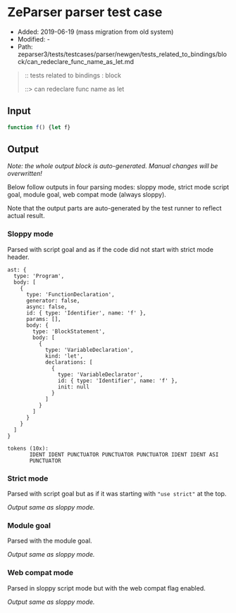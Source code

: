 # ZeParser parser test case

- Added: 2019-06-19 (mass migration from old system)
- Modified: -
- Path: zeparser3/tests/testcases/parser/newgen/tests_related_to_bindings/block/can_redeclare_func_name_as_let.md

> :: tests related to bindings : block
>
> ::> can redeclare func name as let

## Input

`````js
function f() {let f}
`````

## Output

_Note: the whole output block is auto-generated. Manual changes will be overwritten!_

Below follow outputs in four parsing modes: sloppy mode, strict mode script goal, module goal, web compat mode (always sloppy).

Note that the output parts are auto-generated by the test runner to reflect actual result.

### Sloppy mode

Parsed with script goal and as if the code did not start with strict mode header.

`````
ast: {
  type: 'Program',
  body: [
    {
      type: 'FunctionDeclaration',
      generator: false,
      async: false,
      id: { type: 'Identifier', name: 'f' },
      params: [],
      body: {
        type: 'BlockStatement',
        body: [
          {
            type: 'VariableDeclaration',
            kind: 'let',
            declarations: [
              {
                type: 'VariableDeclarator',
                id: { type: 'Identifier', name: 'f' },
                init: null
              }
            ]
          }
        ]
      }
    }
  ]
}

tokens (10x):
       IDENT IDENT PUNCTUATOR PUNCTUATOR PUNCTUATOR IDENT IDENT ASI
       PUNCTUATOR
`````

### Strict mode

Parsed with script goal but as if it was starting with `"use strict"` at the top.

_Output same as sloppy mode._

### Module goal

Parsed with the module goal.

_Output same as sloppy mode._

### Web compat mode

Parsed in sloppy script mode but with the web compat flag enabled.

_Output same as sloppy mode._

